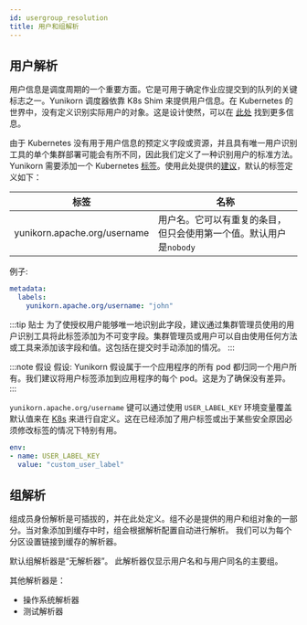 ```yaml
---
id: usergroup_resolution
title: 用户和组解析
---
```


<!--
Licensed to the Apache Software Foundation (ASF) under one
or more contributor license agreements.  See the NOTICE file
distributed with this work for additional information
regarding copyright ownership.  The ASF licenses this file
to you under the Apache License, Version 2.0 (the
"License"); you may not use this file except in compliance
with the License.  You may obtain a copy of the License at

  http://www.apache.org/licenses/LICENSE-2.0

Unless required by applicable law or agreed to in writing,
software distributed under the License is distributed on an
"AS IS" BASIS, WITHOUT WARRANTIES OR CONDITIONS OF ANY
KIND, either express or implied.  See the License for the
specific language governing permissions and limitations
under the License.
-->

## 用户解析

用户信息是调度周期的一个重要方面。它是可用于确定作业应提交到的队列的关键标志之一。Yunikorn 调度器依靠 K8s Shim 来提供用户信息。在 Kubernetes 的世界中，没有定义识别实际用户的对象。这是设计使然，可以在 [此处](https://kubernetes.io/docs/reference/access-authn-authz/authentication/#users-in-kubernetes) 找到更多信息。

由于 Kubernetes 没有用于用户信息的预定义字段或资源，并且具有唯一用户识别工具的单个集群部署可能会有所不同，因此我们定义了一种识别用户的标准方法。Yunikorn 需要添加一个 Kubernetes [标签](https://kubernetes.io/docs/concepts/overview/working-with-objects/labels/)。使用此处提供的[建议](https://kubernetes.io/docs/concepts/overview/working-with-objects/common-labels/)，默认的标签定义如下：

| 标签                                           | 名称 |
|----------------------------------------------- |---------------------	|
| yunikorn.apache.org/username 	                 | 用户名。它可以有重复的条目，但只会使用第一个值。默认用户是`nobody` |

例子:
```yaml
metadata:
  labels:
    yunikorn.apache.org/username: "john"
```
:::tip 贴士
为了使授权用户能够唯一地识别此字段，建议通过集群管理员使用的用户识别工具将此标签添加为不可变字段。集群管理员或用户可以自由使用任何方法或工具来添加该字段和值。这包括在提交时手动添加的情况。
:::

:::note 假设 
假设:
  Yunikorn 假设属于一个应用程序的所有 pod 都归同一个用户所有。我们建议将用户标签添加到应用程序的每个 pod。这是为了确保没有差异。
:::

`yunikorn.apache.org/username` 键可以通过使用 `USER_LABEL_KEY` 环境变量覆盖默认值来在 [K8s](https://github.com/apache/incubator-yunikorn-release/blob/master/helm-charts/yunikorn/templates/deployment.yaml) 来进行自定义。这在已经添加了用户标签或出于某些安全原因必须修改标签的情况下特别有用。

```yaml
env:
- name: USER_LABEL_KEY
  value: "custom_user_label"
```

## 组解析

组成员身份解析是可插拔的，并在此处定义。组不必是提供的用户和组对象的一部分。当对象添加到缓存中时，组会根据解析配置自动进行解析。
我们可以为每个分区设置链接到缓存的解析器。

默认组解析器是“无解析器”。
此解析器仅显示用户名和与用户同名的主要组。

其他解析器是：
* 操作系统解析器
* 测试解析器
